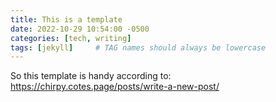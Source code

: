 ```yaml
---
title: This is a template
date: 2022-10-29 10:54:00 -0500
categories: [tech, writing]
tags: [jekyll]     # TAG names should always be lowercase
---
```


So this template is handy according to: https://chirpy.cotes.page/posts/write-a-new-post/